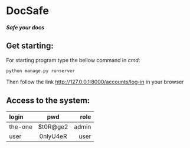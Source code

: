 # DocSafe
#### _Safe your docs_

Get starting:
-------------
For starting program type the bellow command in _cmd_:
```sh
python manage.py runserver
```
Then follow the link http://127.0.0.1:8000/accounts/log-in in your browser

Access to the system:
-------------
| login  | pwd  | role |
| :------------ |:---------------:| -----:|
| the-one | $t0R@ge2 | admin |
| user      | 0nlyU4eR | user |